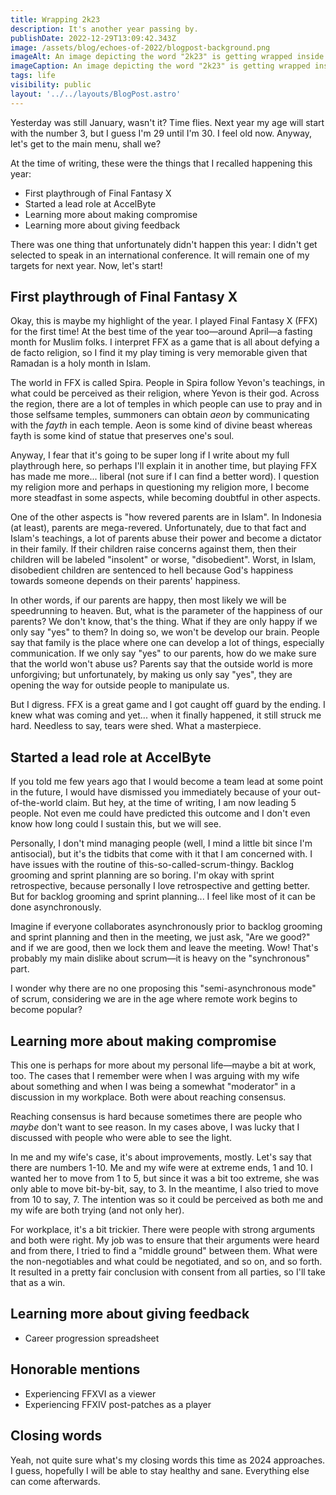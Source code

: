 ```yaml
---
title: Wrapping 2k23
description: It's another year passing by.
publishDate: 2022-12-29T13:09:42.343Z
image: /assets/blog/echoes-of-2022/blogpost-background.png
imageAlt: An image depicting the word "2k23" is getting wrapped inside a box.
imageCaption: An image depicting the word "2k23" is getting wrapped inside a box.
tags: life
visibility: public
layout: '../../layouts/BlogPost.astro'
---
```


Yesterday was still January, wasn't it? Time flies. Next year my age will start with the number 3, but I guess I'm 29 until I'm 30. I feel old now. Anyway, let's get to the main menu, shall we?

At the time of writing, these were the things that I recalled happening this year:

- First playthrough of Final Fantasy X
- Started a lead role at AccelByte
- Learning more about making compromise
- Learning more about giving feedback

There was one thing that unfortunately didn't happen this year: I didn't get selected to speak in an international conference. It will remain one of my targets for next year. Now, let's start!

## First playthrough of Final Fantasy X

Okay, this is maybe my highlight of the year. I played Final Fantasy X (FFX) for the first time! At the best time of the year too—around April—a fasting month for Muslim folks. I interpret FFX as a game that is all about defying a de facto religion, so I find it my play timing is very memorable given that Ramadan is a holy month in Islam.

<!-- Opening screen image -->

The world in FFX is called Spira. People in Spira follow Yevon's teachings, in what could be perceived as their religion, where Yevon is their god. Across the region, there are a lot of temples in which people can use to pray and in those selfsame temples, summoners can obtain _aeon_ by communicating with the _fayth_ in each temple. Aeon is some kind of divine beast whereas fayth is some kind of statue that preserves one's soul.

Anyway, I fear that it's going to be super long if I write about my full playthrough here, so perhaps I'll explain it in another time, but playing FFX has made me more... liberal (not sure if I can find a better word). I question my religion more and perhaps in questioning my religion more, I become more steadfast in some aspects, while becoming doubtful in other aspects.

One of the other aspects is "how revered parents are in Islam". In Indonesia (at least), parents are mega-revered. Unfortunately, due to that fact and Islam's teachings, a lot of parents abuse their power and become a dictator in their family. If their children raise concerns against them, then their children will be labeled "insolent" or worse, "disobedient". Worst, in Islam, disobedient children are sentenced to hell because God's happiness towards someone depends on their parents' happiness.

In other words, if our parents are happy, then most likely we will be speedrunning to heaven. But, what is the parameter of the happiness of our parents? We don't know, that's the thing. What if they are only happy if we only say "yes" to them? In doing so, we won't be develop our brain. People say that family is the place where one can develop a lot of things, especially communication. If we only say "yes" to our parents, how do we make sure that the world won't abuse us? Parents say that the outside world is more unforgiving; but unfortunately, by making us only say "yes", they are opening the way for outside people to manipulate us.

But I digress. FFX is a great game and I got caught off guard by the ending. I knew what was coming and yet... when it finally happened, it still struck me hard. Needless to say, tears were shed. What a masterpiece.

## Started a lead role at AccelByte

If you told me few years ago that I would become a team lead at some point in the future, I would have dismissed you immediately because of your out-of-the-world claim. But hey, at the time of writing, I am now leading 5 people. Not even me could have predicted this outcome and I don't even know how long could I sustain this, but we will see.

Personally, I don't mind managing people (well, I mind a little bit since I'm antisocial), but it's the tidbits that come with it that I am concerned with. I have issues with the routine of this-so-called-scrum-thingy. Backlog grooming and sprint planning are so boring. I'm okay with sprint retrospective, because personally I love retrospective and getting better. But for backlog grooming and sprint planning... I feel like most of it can be done asynchronously.

Imagine if everyone collaborates asynchronously prior to backlog grooming and sprint planning and then in the meeting, we just ask, "Are we good?" and if we are good, then we lock them and leave the meeting. Wow! That's probably my main dislike about scrum—it is heavy on the "synchronous" part.

I wonder why there are no one proposing this "semi-asynchronous mode" of scrum, considering we are in the age where remote work begins to become popular?

## Learning more about making compromise

This one is perhaps for more about my personal life—maybe a bit at work, too. The cases that I remember were when I was arguing with my wife about something and when I was being a somewhat "moderator" in a discussion in my workplace. Both were about reaching consensus.

Reaching consensus is hard because sometimes there are people who _maybe_ don't want to see reason. In my cases above, I was lucky that I discussed with people who were able to see the light.

In me and my wife's case, it's about improvements, mostly. Let's say that there are numbers 1-10. Me and my wife were at extreme ends, 1 and 10. I wanted her to move from 1 to 5, but since it was a bit too extreme, she was only able to move bit-by-bit, say, to 3. In the meantime, I also tried to move from 10 to say, 7. The intention was so it could be perceived as both me and my wife are both trying (and not only her). 

For workplace, it's a bit trickier. There were people with strong arguments and both were right. My job was to ensure that their arguments were heard and from there, I tried to find a "middle ground" between them. What were the non-negotiables and what could be negotiated, and so on, and so forth. It resulted in a pretty fair conclusion with consent from all parties, so I'll take that as a win.

## Learning more about giving feedback

- Career progression spreadsheet

## Honorable mentions

- Experiencing FFXVI as a viewer
- Experiencing FFXIV post-patches as a player

## Closing words

Yeah, not quite sure what's my closing words this time as 2024 approaches. I guess, hopefully I will be able to stay healthy and sane. Everything else can come afterwards.